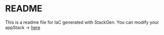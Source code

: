 # README
This is a readme file for IaC generated with StackGen.
You can modify your appStack -> [here](http://main.dev.stackgen.com/appstacks/c1c1303f-2fe9-438f-b178-ecbabd0dc25a)
